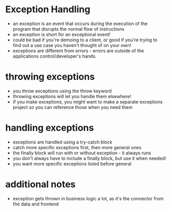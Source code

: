 # Exception Handling
- an exception is an event that occurs during the execution of the program that disrupts the normal flow of instructions
- an exception is short for an exceptional event!
- could be bad if you're demoing to a client, or good if you're trying to find out a use case you haven't thought of on your own!
- exceptions are different from errors - errors are outside of the applications control/developer's hands.

# throwing exceptions
- you throw exceptions using the throw keyword
- throwing exceptions will let you handle them elsewhere!
- if you make exceptions, you might want to make a separate exceptions project so you can reference those when you need them

# handling exceptions
- exceptions are handled using a try-catch block
- catch more specific exceptions first, then more general ones
- the finally block will run with or without exception - it always runs
- you don't always have to include a finally block, but use it when needed!
- you want more specific exceptions listed before general 

# additional notes
- exception gets thrown in business logic a lot, as it's the connector from the data and frontend